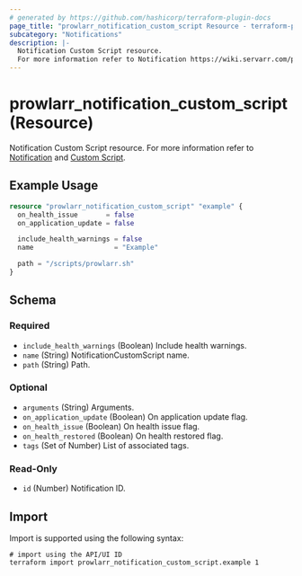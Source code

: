 ```yaml
---
# generated by https://github.com/hashicorp/terraform-plugin-docs
page_title: "prowlarr_notification_custom_script Resource - terraform-provider-prowlarr"
subcategory: "Notifications"
description: |-
  Notification Custom Script resource.
  For more information refer to Notification https://wiki.servarr.com/prowlarr/settings#connect and Custom Script https://wiki.servarr.com/prowlarr/supported#customscript.
---
```


# prowlarr_notification_custom_script (Resource)

<!-- subcategory:Notifications -->
Notification Custom Script resource.
For more information refer to [Notification](https://wiki.servarr.com/prowlarr/settings#connect) and [Custom Script](https://wiki.servarr.com/prowlarr/supported#customscript).

## Example Usage

```terraform
resource "prowlarr_notification_custom_script" "example" {
  on_health_issue       = false
  on_application_update = false

  include_health_warnings = false
  name                    = "Example"

  path = "/scripts/prowlarr.sh"
}
```

<!-- schema generated by tfplugindocs -->
## Schema

### Required

- `include_health_warnings` (Boolean) Include health warnings.
- `name` (String) NotificationCustomScript name.
- `path` (String) Path.

### Optional

- `arguments` (String) Arguments.
- `on_application_update` (Boolean) On application update flag.
- `on_health_issue` (Boolean) On health issue flag.
- `on_health_restored` (Boolean) On health restored flag.
- `tags` (Set of Number) List of associated tags.

### Read-Only

- `id` (Number) Notification ID.

## Import

Import is supported using the following syntax:

```shell
# import using the API/UI ID
terraform import prowlarr_notification_custom_script.example 1
```
